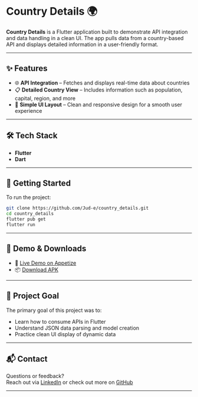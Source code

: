 # Country Details 🌍

**Country Details** is a Flutter application built to demonstrate API integration and data handling in a clean UI. The app pulls data from a country-based API and displays detailed information in a user-friendly format.

---

## ✨ Features

- 🌐 **API Integration** – Fetches and displays real-time data about countries
- 📋 **Detailed Country View** – Includes information such as population, capital, region, and more
- 📱 **Simple UI Layout** – Clean and responsive design for a smooth user experience

---

## 🛠 Tech Stack

- **Flutter**
- **Dart**

---

## 🚀 Getting Started

To run the project:

```bash
git clone https://github.com/Jud-e/country_details.git
cd country_details
flutter pub get
flutter run
```

---

## 📲 Demo & Downloads

- 🔗 [Live Demo on Appetize](https://appetize.io/app/m35j5xmc44f6z3lua7vd6jl3hu)
- 📦 [Download APK](https://drive.google.com/file/d/1ncZCUFeWISnVb3bdimp-TxYrRZ6UHDID/view?usp=sharing)

---

## 🎯 Project Goal

The primary goal of this project was to:
- Learn how to consume APIs in Flutter
- Understand JSON data parsing and model creation
- Practice clean UI display of dynamic data

---

## 📬 Contact

Questions or feedback?  
Reach out via [LinkedIn](https://www.linkedin.com/in/jude-ovien/) or check out more on [GitHub](https://github.com/Jud-e)

---

